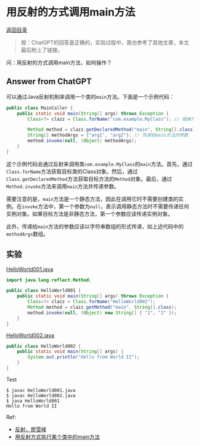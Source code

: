 # 用反射的方式调用main方法

[返回目录](index.md)

> 按：ChatGPT的回答是正确的，实验过程中，我也参考了其他文章，本文最后附上了链接。

问：用反射的方式调用main方法，如何操作？

## Answer from ChatGPT

可以通过Java反射机制来调用一个类的`main`方法。下面是一个示例代码：

```java
public class MainCaller {
    public static void main(String[] args) throws Exception {
        Class<?> clazz = Class.forName("com.example.MyClass"); // 替换为实际的类名

        Method method = clazz.getDeclaredMethod("main", String[].class);
        String[] methodArgs = {"arg1", "arg2"}; // 传递给main方法的参数
        method.invoke(null, (Object) methodArgs);
    }
}
```

这个示例代码会通过反射来调用类`com.example.MyClass`的`main`方法。首先，通过`Class.forName`方法获取目标类的Class对象。然后，通过`Class.getDeclaredMethod`方法获取目标方法的`Method`对象。最后，通过`Method.invoke`方法来调用`main`方法并传递参数。

需要注意的是，`main`方法是一个静态方法，因此在调用它时不需要创建类的实例。在`invoke`方法中，第一个参数为`null`，表示调用静态方法时不需要传递任何实例对象。如果目标方法是非静态方法，第一个参数应该传递实例对象。

此外，传递给`main`方法的参数应该以字符串数组的形式传递，如上述代码中的`methodArgs`数组。

## 实验

[HelloWorld001.java](code/HelloWorld001.java)

```java
import java.lang.reflect.Method;

public class HelloWorld001 {
    public static void main(String[] args) throws Exception {
        Class<?> clazz = Class.forName("HelloWorld002");
        Method method = clazz.getMethod("main", String[].class);
        method.invoke(null, (Object) new String[] { "1", "2" });
    }
}
```

[HelloWorld002.java](code/HelloWorld002.java)

```java
public class HelloWorld002 {
    public static void main(String[] args) {
        System.out.println("Hello from World II");
    }
}
```

Test

```plaintext
$ javac HelloWorld001.java
$ javac HelloWorld002.java
$ java HelloWorld001
Hello from World II
```

Ref: 
* [反射，廖雪峰](https://www.liaoxuefeng.com/wiki/1252599548343744/1255945147512512)
* [用反射方式执行某个类中的main方法](https://blog.csdn.net/BruceLeeNumberOne/article/details/80905522)